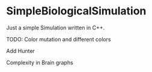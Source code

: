 # SimpleBiologicalSimulation
Just a simple Simulation written in C++.

TODO:
Color mutation and different colors

Add Hunter

Complexity in Brain graphs
